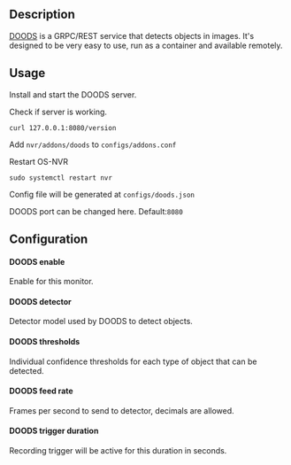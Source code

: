 ## Description
[DOODS](https://github.com/snowzach/doods) is a GRPC/REST service that detects objects in images. It's designed to be very easy to use, run as a container and available remotely.

## Usage

Install and start the DOODS server.

Check if server is working.

	curl 127.0.0.1:8080/version

Add `nvr/addons/doods` to `configs/addons.conf`

Restart OS-NVR

	sudo systemctl restart nvr

Config file will be generated at `configs/doods.json`

DOODS port can be changed here. Default:`8080`


## Configuration

#### DOODS enable

Enable for this monitor.

#### DOODS detector

Detector model used by DOODS to detect objects.

#### DOODS thresholds

Individual confidence thresholds for each type of object that can be detected.

#### DOODS feed rate

Frames per second to send to detector, decimals are allowed.

#### DOODS trigger duration

Recording trigger will be active for this duration in seconds.